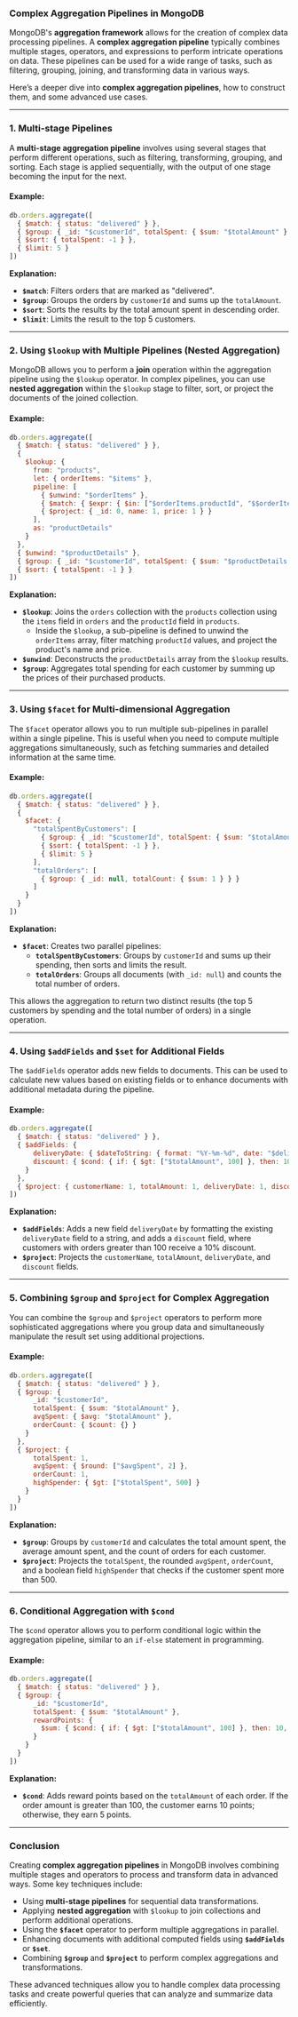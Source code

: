 ### **Complex Aggregation Pipelines in MongoDB**

MongoDB's **aggregation framework** allows for the creation of complex data processing pipelines. A **complex aggregation pipeline** typically combines multiple stages, operators, and expressions to perform intricate operations on data. These pipelines can be used for a wide range of tasks, such as filtering, grouping, joining, and transforming data in various ways.

Here’s a deeper dive into **complex aggregation pipelines**, how to construct them, and some advanced use cases.

---

### **1. Multi-stage Pipelines**

A **multi-stage aggregation pipeline** involves using several stages that perform different operations, such as filtering, transforming, grouping, and sorting. Each stage is applied sequentially, with the output of one stage becoming the input for the next.

#### **Example:**

```javascript
db.orders.aggregate([
  { $match: { status: "delivered" } },
  { $group: { _id: "$customerId", totalSpent: { $sum: "$totalAmount" } } },
  { $sort: { totalSpent: -1 } },
  { $limit: 5 }
])
```

**Explanation:**
- **`$match`**: Filters orders that are marked as "delivered".
- **`$group`**: Groups the orders by `customerId` and sums up the `totalAmount`.
- **`$sort`**: Sorts the results by the total amount spent in descending order.
- **`$limit`**: Limits the result to the top 5 customers.

---

### **2. Using `$lookup` with Multiple Pipelines (Nested Aggregation)**

MongoDB allows you to perform a **join** operation within the aggregation pipeline using the `$lookup` operator. In complex pipelines, you can use **nested aggregation** within the `$lookup` stage to filter, sort, or project the documents of the joined collection.

#### **Example:**

```javascript
db.orders.aggregate([
  { $match: { status: "delivered" } },
  { 
    $lookup: {
      from: "products",
      let: { orderItems: "$items" },
      pipeline: [
        { $unwind: "$orderItems" },
        { $match: { $expr: { $in: ["$orderItems.productId", "$$orderItems.productId"] } } },
        { $project: { _id: 0, name: 1, price: 1 } }
      ],
      as: "productDetails"
    }
  },
  { $unwind: "$productDetails" },
  { $group: { _id: "$customerId", totalSpent: { $sum: "$productDetails.price" } } },
  { $sort: { totalSpent: -1 } }
])
```

**Explanation:**
- **`$lookup`**: Joins the `orders` collection with the `products` collection using the `items` field in `orders` and the `productId` field in `products`.
  - Inside the `$lookup`, a sub-pipeline is defined to unwind the `orderItems` array, filter matching `productId` values, and project the product's name and price.
- **`$unwind`**: Deconstructs the `productDetails` array from the `$lookup` results.
- **`$group`**: Aggregates total spending for each customer by summing up the prices of their purchased products.

---

### **3. Using `$facet` for Multi-dimensional Aggregation**

The `$facet` operator allows you to run multiple sub-pipelines in parallel within a single pipeline. This is useful when you need to compute multiple aggregations simultaneously, such as fetching summaries and detailed information at the same time.

#### **Example:**

```javascript
db.orders.aggregate([
  { $match: { status: "delivered" } },
  { 
    $facet: {
      "totalSpentByCustomers": [
        { $group: { _id: "$customerId", totalSpent: { $sum: "$totalAmount" } } },
        { $sort: { totalSpent: -1 } },
        { $limit: 5 }
      ],
      "totalOrders": [
        { $group: { _id: null, totalCount: { $sum: 1 } } }
      ]
    }
  }
])
```

**Explanation:**
- **`$facet`**: Creates two parallel pipelines:
  - **`totalSpentByCustomers`**: Groups by `customerId` and sums up their spending, then sorts and limits the result.
  - **`totalOrders`**: Groups all documents (with `_id: null`) and counts the total number of orders.
  
This allows the aggregation to return two distinct results (the top 5 customers by spending and the total number of orders) in a single operation.

---

### **4. Using `$addFields` and `$set` for Additional Fields**

The `$addFields` operator adds new fields to documents. This can be used to calculate new values based on existing fields or to enhance documents with additional metadata during the pipeline.

#### **Example:**

```javascript
db.orders.aggregate([
  { $match: { status: "delivered" } },
  { $addFields: { 
      deliveryDate: { $dateToString: { format: "%Y-%m-%d", date: "$deliveryDate" } },
      discount: { $cond: { if: { $gt: ["$totalAmount", 100] }, then: 10, else: 0 } }
    }
  },
  { $project: { customerName: 1, totalAmount: 1, deliveryDate: 1, discount: 1 } }
])
```

**Explanation:**
- **`$addFields`**: Adds a new field `deliveryDate` by formatting the existing `deliveryDate` field to a string, and adds a `discount` field, where customers with orders greater than 100 receive a 10% discount.
- **`$project`**: Projects the `customerName`, `totalAmount`, `deliveryDate`, and `discount` fields.

---

### **5. Combining `$group` and `$project` for Complex Aggregation**

You can combine the `$group` and `$project` operators to perform more sophisticated aggregations where you group data and simultaneously manipulate the result set using additional projections.

#### **Example:**

```javascript
db.orders.aggregate([
  { $match: { status: "delivered" } },
  { $group: {
      _id: "$customerId",
      totalSpent: { $sum: "$totalAmount" },
      avgSpent: { $avg: "$totalAmount" },
      orderCount: { $count: {} }
    }
  },
  { $project: {
      totalSpent: 1,
      avgSpent: { $round: ["$avgSpent", 2] },
      orderCount: 1,
      highSpender: { $gt: ["$totalSpent", 500] }
    }
  }
])
```

**Explanation:**
- **`$group`**: Groups by `customerId` and calculates the total amount spent, the average amount spent, and the count of orders for each customer.
- **`$project`**: Projects the `totalSpent`, the rounded `avgSpent`, `orderCount`, and a boolean field `highSpender` that checks if the customer spent more than 500.

---

### **6. Conditional Aggregation with `$cond`**

The `$cond` operator allows you to perform conditional logic within the aggregation pipeline, similar to an `if-else` statement in programming.

#### **Example:**

```javascript
db.orders.aggregate([
  { $match: { status: "delivered" } },
  { $group: {
      _id: "$customerId",
      totalSpent: { $sum: "$totalAmount" },
      rewardPoints: { 
        $sum: { $cond: { if: { $gt: ["$totalAmount", 100] }, then: 10, else: 5 } } 
      }
    }
  }
])
```

**Explanation:**
- **`$cond`**: Adds reward points based on the `totalAmount` of each order. If the order amount is greater than 100, the customer earns 10 points; otherwise, they earn 5 points.

---

### **Conclusion**

Creating **complex aggregation pipelines** in MongoDB involves combining multiple stages and operators to process and transform data in advanced ways. Some key techniques include:
- Using **multi-stage pipelines** for sequential data transformations.
- Applying **nested aggregation** with `$lookup` to join collections and perform additional operations.
- Using the **`$facet`** operator to perform multiple aggregations in parallel.
- Enhancing documents with additional computed fields using **`$addFields`** or **`$set`**.
- Combining **`$group`** and **`$project`** to perform complex aggregations and transformations.

These advanced techniques allow you to handle complex data processing tasks and create powerful queries that can analyze and summarize data efficiently.